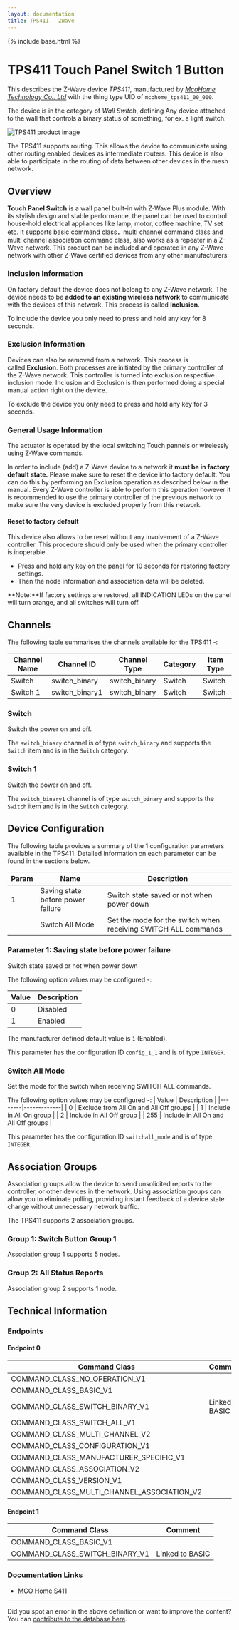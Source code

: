 ```yaml
---
layout: documentation
title: TPS411 - ZWave
---
```


{% include base.html %}

# TPS411 Touch Panel Switch 1 Button
This describes the Z-Wave device *TPS411*, manufactured by *[McoHome Technology Co., Ltd](http://www.mcohome.com/)* with the thing type UID of ```mcohome_tps411_00_000```.

The device is in the category of *Wall Switch*, defining Any device attached to the wall that controls a binary status of something, for ex. a light switch.

![TPS411 product image](https://opensmarthouse.org/zwavedatabase/526/image/)


The TPS411 supports routing. This allows the device to communicate using other routing enabled devices as intermediate routers.  This device is also able to participate in the routing of data between other devices in the mesh network.

## Overview

**Touch Panel Switch** is a wall panel built-in with Z-Wave Plus module. With its stylish design and stable performance, the panel can be used to control house-hold electrical appliances like lamp, motor, coffee machine, TV set etc. It supports basic command class，multi channel command class and multi channel association command class, also works as a repeater in a Z-Wave network. This product can be included and operated in any Z-Wave network with other Z-Wave certified devices from any other manufacturers

### Inclusion Information

On factory default the device does not belong to any Z-Wave network. The device needs to be **added to an existing wireless network** to communicate with the devices of this network. This process is called **Inclusion**.

To include the device you only need to press and hold any key for 8 seconds.

### Exclusion Information

Devices can also be removed from a network. This process is called **Exclusion**. Both processes are initiated by the primary controller of the Z-Wave network. This controller is turned into exclusion respective inclusion mode. Inclusion and Exclusion is then performed doing a special manual action right on the device.

To exclude the device you only need to press and hold any key for 3 seconds.

### General Usage Information

The actuator is operated by the local switching Touch pannels or wirelessly using Z-Wave commands.

In order to include (add) a Z-Wave device to a network it **must be in factory default state.** Please make sure to reset the device into factory default. You can do this by performing an Exclusion operation as described below in the manual. Every Z-Wave controller is able to perform this operation however it is recommended to use the primary controller of the previous network to make sure the very device is excluded properly from this network.

#### Reset to factory default

This device also allows to be reset without any involvement of a Z-Wave controller. This procedure should only be used when the primary controller is inoperable.

  * Press and hold any key on the panel for 10 seconds for restoring factory settings. 
  * Then the node information and association data will be deleted.

**Note:**If factory settings are restored, all INDICATION LEDs on the panel will turn orange, and all switches will turn off.

## Channels

The following table summarises the channels available for the TPS411 -:

| Channel Name | Channel ID | Channel Type | Category | Item Type |
|--------------|------------|--------------|----------|-----------|
| Switch | switch_binary | switch_binary | Switch | Switch | 
| Switch 1 | switch_binary1 | switch_binary | Switch | Switch | 

### Switch
Switch the power on and off.

The ```switch_binary``` channel is of type ```switch_binary``` and supports the ```Switch``` item and is in the ```Switch``` category.

### Switch 1
Switch the power on and off.

The ```switch_binary1``` channel is of type ```switch_binary``` and supports the ```Switch``` item and is in the ```Switch``` category.



## Device Configuration

The following table provides a summary of the 1 configuration parameters available in the TPS411.
Detailed information on each parameter can be found in the sections below.

| Param | Name  | Description |
|-------|-------|-------------|
| 1 | Saving state before power failure | Switch state saved or not when power down |
|  | Switch All Mode | Set the mode for the switch when receiving SWITCH ALL commands |

### Parameter 1: Saving state before power failure

Switch state saved or not when power down

The following option values may be configured -:

| Value  | Description |
|--------|-------------|
| 0 | Disabled |
| 1 | Enabled |

The manufacturer defined default value is ```1``` (Enabled).

This parameter has the configuration ID ```config_1_1``` and is of type ```INTEGER```.

### Switch All Mode

Set the mode for the switch when receiving SWITCH ALL commands.

The following option values may be configured -:
| Value  | Description |
|--------|-------------|
| 0 | Exclude from All On and All Off groups |
| 1 | Include in All On group |
| 2 | Include in All Off group |
| 255 | Include in All On and All Off groups |

This parameter has the configuration ID ```switchall_mode``` and is of type ```INTEGER```.


## Association Groups

Association groups allow the device to send unsolicited reports to the controller, or other devices in the network. Using association groups can allow you to eliminate polling, providing instant feedback of a device state change without unnecessary network traffic.

The TPS411 supports 2 association groups.

### Group 1: Switch Button Group 1


Association group 1 supports 5 nodes.

### Group 2: All Status Reports


Association group 2 supports 1 node.

## Technical Information

### Endpoints

#### Endpoint 0

| Command Class | Comment |
|---------------|---------|
| COMMAND_CLASS_NO_OPERATION_V1| |
| COMMAND_CLASS_BASIC_V1| |
| COMMAND_CLASS_SWITCH_BINARY_V1| Linked to BASIC|
| COMMAND_CLASS_SWITCH_ALL_V1| |
| COMMAND_CLASS_MULTI_CHANNEL_V2| |
| COMMAND_CLASS_CONFIGURATION_V1| |
| COMMAND_CLASS_MANUFACTURER_SPECIFIC_V1| |
| COMMAND_CLASS_ASSOCIATION_V2| |
| COMMAND_CLASS_VERSION_V1| |
| COMMAND_CLASS_MULTI_CHANNEL_ASSOCIATION_V2| |
#### Endpoint 1

| Command Class | Comment |
|---------------|---------|
| COMMAND_CLASS_BASIC_V1| |
| COMMAND_CLASS_SWITCH_BINARY_V1| Linked to BASIC|

### Documentation Links

* [MCO Home S411](https://opensmarthouse.org/zwavedatabase/526/reference/MCOHome-MH-S411.pdf)

---

Did you spot an error in the above definition or want to improve the content?
You can [contribute to the database here](https://opensmarthouse.org/zwavedatabase/526).
